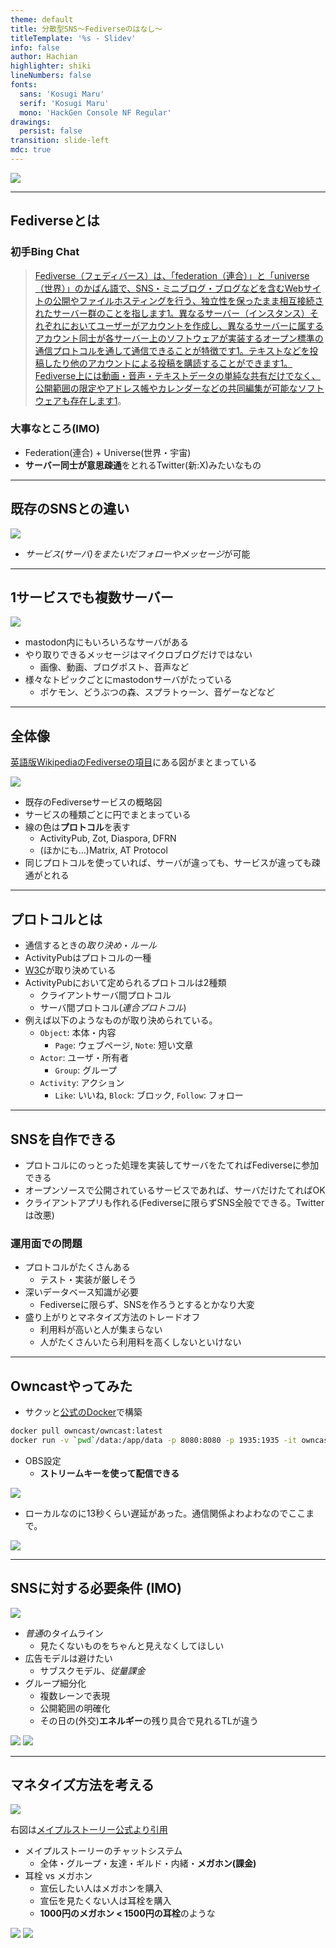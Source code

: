 ```yaml
---
theme: default
title: 分散型SNS～Fediverseのはなし～
titleTemplate: '%s - Slidev'
info: false
author: Hachian
highlighter: shiki
lineNumbers: false
fonts:
  sans: 'Kosugi Maru'
  serif: 'Kosugi Maru'
  mono: 'HackGen Console NF Regular'
drawings:
  persist: false
transition: slide-left
mdc: true
---
```


![](/thumbnail.png)

---

## Fediverseとは

### 初手Bing Chat

> [Fediverse（フェディバース）は、「federation（連合）」と「universe（世界）」のかばん語で、SNS・ミニブログ・ブログなどを含むWebサイトの公開やファイルホスティングを行う、独立性を保ったまま相互接続されたサーバー群のことを指します](https://ja.wikipedia.org/wiki/Fediverse)[1](https://ja.wikipedia.org/wiki/Fediverse)[。異なるサーバー（インスタンス）それぞれにおいてユーザーがアカウントを作成し、異なるサーバーに属するアカウント同士が各サーバー上のソフトウェアが実装するオープン標準の通信プロトコルを通して通信できることが特徴です](https://ja.wikipedia.org/wiki/Fediverse)[1](https://ja.wikipedia.org/wiki/Fediverse)[。テキストなどを投稿したり他のアカウントによる投稿を購読することができます](https://ja.wikipedia.org/wiki/Fediverse)[1](https://ja.wikipedia.org/wiki/Fediverse)[。Fediverse上には動画・音声・テキストデータの単純な共有だけでなく、公開範囲の限定やアドレス帳やカレンダーなどの共同編集が可能なソフトウェアも存在します](https://ja.wikipedia.org/wiki/Fediverse)[1](https://ja.wikipedia.org/wiki/Fediverse)。

### 大事なところ(IMO)

- Federation(連合) + Universe(世界・宇宙)
- **サーバー同士が意思疎通**をとれるTwitter(新:X)みたいなもの

---

## 既存のSNSとの違い

<img src="/sns.png" class="h-3/6 mx-auto mb-20px" >

- *サービス(サーバ)をまたいだフォローやメッセージ*が可能

---

## 1サービスでも複数サーバー

<img src="/mastodon.png" class="h-3/6 mx-auto mb-20px" >

- mastodon内にもいろいろなサーバがある
- やり取りできるメッセージはマイクロブログだけではない
  - 画像、動画、ブログポスト、音声など
- 様々なトピックごとにmastodonサーバがたっている
  - ポケモン、どうぶつの森、スプラトゥーン、音ゲーなどなど

---

## 全体像

[英語版WikipediaのFediverseの項目](https://en.wikipedia.org/wiki/Fediverse)にある図がまとまっている

<img src="/image.png" class="float-left h-4/6 mr-10" >

- 既存のFediverseサービスの概略図
- サービスの種類ごとに円でまとまっている
- 線の色は**プロトコル**を表す
  - ActivityPub, Zot, Diaspora, DFRN
  - (ほかにも…)Matrix, AT Protocol
- 同じプロトコルを使っていれば、サーバが違っても、サービスが違っても疎通がとれる

---

## プロトコルとは

- 通信するときの*取り決め*・*ルール*
- ActivityPubはプロトコルの一種
- [W3C](https://www.w3.org/TR/activitypub/)が取り決めている
- ActivityPubにおいて定められるプロトコルは2種類
  - クライアントサーバ間プロトコル
  - サーバ間プロトコル(*連合プロトコル*)
- 例えば以下のようなものが取り決められている。
  - `Object`: 本体・内容
    - `Page`: ウェブページ, `Note`: 短い文章
  - `Actor`: ユーザ・所有者
    - `Group`: グループ
  - `Activity`: アクション
    - `Like`: いいね, `Block`: ブロック, `Follow`: フォロー

---

## SNSを自作できる

- プロトコルにのっとった処理を実装してサーバをたてればFediverseに参加できる
- オープンソースで公開されているサービスであれば、サーバだけたてればOK
- クライアントアプリも作れる(Fediverseに限らずSNS全般でできる。Twitterは改悪)

### 運用面での問題

- プロトコルがたくさんある
  - テスト・実装が厳しそう
- 深いデータベース知識が必要
  - Fediverseに限らず、SNSを作ろうとするとかなり大変
- 盛り上がりとマネタイズ方法のトレードオフ
  - 利用料が高いと人が集まらない
  - 人がたくさんいたら利用料を高くしないといけない

---

## Owncastやってみた

- サクッと[公式のDocker](https://owncast.online/quickstart/container/)で構築

```bash
docker pull owncast/owncast:latest
docker run -v `pwd`/data:/app/data -p 8080:8080 -p 1935:1935 -it owncast/owncast:latest
```

- OBS設定
  - **ストリームキーを使って配信できる**

<img src="/owncast1.png" class="h-15% " >

- ローカルなのに13秒くらい遅延があった。通信関係よわよわなのでここまで。

<img src="/owncast2.png" class="h-33% " >

---

## SNSに対する必要条件 (IMO)

<img src="/lane.png" class="float-right h-80% ml-5" >

- *普通*のタイムライン
  - 見たくないものをちゃんと見えなくしてほしい
- 広告モデルは避けたい
  - サブスクモデル、*従量課金*
- グループ細分化
  - 複数レーンで表現
  - 公開範囲の明確化
  - その日の(外交)**エネルギー**の残り具合で見れるTLが違う

<img src="/koko1.png" class="h-1/8 inline ml-30px mr-20px" >
<img src="/koko2.png" class="h-1/8 inline" >

---

## マネタイズ方法を考える

<img src="/maple.png" class="h-3/8 float-right" >

右図は[メイプルストーリー公式より引用](https://maplestory.nexon.co.jp/gameguide/communication/communication/)

- メイプルストーリーのチャットシステム
  - 全体・グループ・友達・ギルド・内緒・**メガホン(課金)**
- 耳栓 vs メガホン
  - 宣伝したい人はメガホンを購入
  - 宣伝を見たくない人は耳栓を購入
  - **1000円のメガホン < 1500円の耳栓**のような

<img src="/0.png" class="float-left h-33% mr-50px mt-20px" >
<img src="/1.png" class="h-33% mt-20px" >
